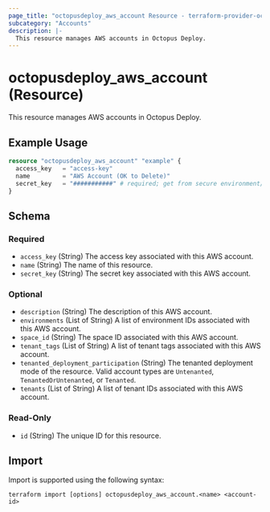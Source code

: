```yaml
---
page_title: "octopusdeploy_aws_account Resource - terraform-provider-octopusdeploy"
subcategory: "Accounts"
description: |-
  This resource manages AWS accounts in Octopus Deploy.
---
```


# octopusdeploy_aws_account (Resource)

This resource manages AWS accounts in Octopus Deploy.

## Example Usage

```terraform
resource "octopusdeploy_aws_account" "example" {
  access_key   = "access-key"
  name         = "AWS Account (OK to Delete)"
  secret_key   = "###########" # required; get from secure environment/store
}
```
<!-- schema generated by tfplugindocs -->
## Schema

### Required

- `access_key` (String) The access key associated with this AWS account.
- `name` (String) The name of this resource.
- `secret_key` (String) The secret key associated with this AWS account.

### Optional

- `description` (String) The description of this AWS account.
- `environments` (List of String) A list of environment IDs associated with this AWS account.
- `space_id` (String) The space ID associated with this AWS account.
- `tenant_tags` (List of String) A list of tenant tags associated with this AWS account.
- `tenanted_deployment_participation` (String) The tenanted deployment mode of the resource. Valid account types are `Untenanted`, `TenantedOrUntenanted`, or `Tenanted`.
- `tenants` (List of String) A list of tenant IDs associated with this AWS account.

### Read-Only

- `id` (String) The unique ID for this resource.

## Import

Import is supported using the following syntax:

```shell
terraform import [options] octopusdeploy_aws_account.<name> <account-id>
```
